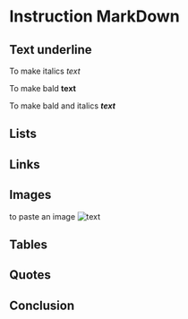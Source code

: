 # Instruction MarkDown
## Text underline

To make italics *text*

To make bald **text**

To make bald and italics ***text***

## Lists
## Links
## Images

to paste an image ![text](download.jpeg)
## Tables
## Quotes
## Conclusion
